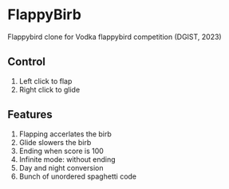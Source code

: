 # FlappyBirb

Flappybird clone for Vodka flappybird competition
(DGIST, 2023)

## Control

1. Left click to flap
2. Right click to glide

## Features

1. Flapping accerlates the birb
2. Glide slowers the birb
3. Ending when score is 100
4. Infinite mode: without ending
5. Day and night conversion
6. Bunch of unordered spaghetti code


